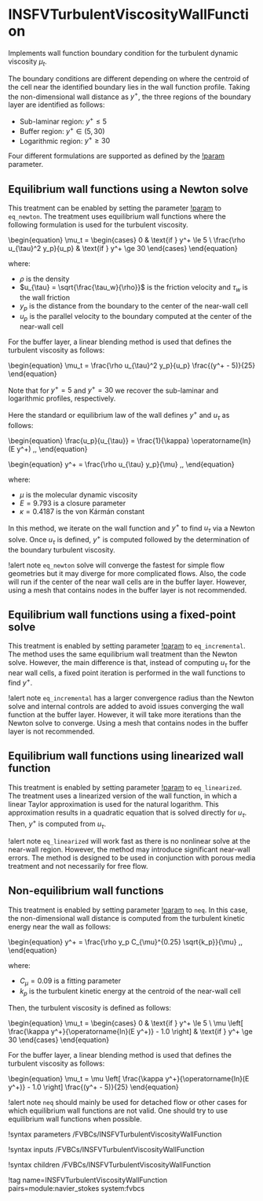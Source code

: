 # INSFVTurbulentViscosityWallFunction

Implements wall function boundary condition for the turbulent
dynamic viscosity $\mu_t$.

The boundary conditions are different depending on where the centroid
of the cell near the identified boundary lies in the wall function profile.
Taking the non-dimensional wall distance as $y^+$, the three regions of the
boundary layer are identified as follows:

- Sub-laminar region: $y^+ \le 5$
- Buffer region: $y^+ \in (5, 30)$
- Logarithmic region: $y^+ \ge 30$

Four different formulations are supported
as defined by the [!param](/FVBCs/INSFVTurbulentViscosityWallFunction/wall_treatment) parameter.

## Equilibrium wall functions using a Newton solve

This treatment can be enabled by setting the parameter
[!param](/FVBCs/INSFVTurbulentViscosityWallFunction/wall_treatment) to `eq_newton`.
The treatment uses equilibrium wall functions where the following formulation is used
for the turbulent viscosity.

\begin{equation}
    \mu_t =
    \begin{cases}
        0 & \text{if } y^+ \le 5 \\
        \frac{\rho u_{\tau}^2 y_p}{u_p} & \text{if } y^+ \ge 30
    \end{cases}
\end{equation}

where:

- $\rho$ is the density
- $u_{\tau} = \sqrt{\frac{\tau_w}{\rho}}$ is the friction velocity and $\tau_w$ is the wall friction
- $y_p$ is the distance from the boundary to the center of the near-wall cell
- $u_p$ is the parallel velocity to the boundary computed at the center of the near-wall cell

For the buffer layer, a linear blending method is used that defines the turbulent viscosity as follows:

\begin{equation}
    \mu_t = \frac{\rho u_{\tau}^2 y_p}{u_p} \frac{(y^+ - 5)}{25}
\end{equation}

Note that for $y^+ = 5$ and $y^+ = 30$ we recover the sub-laminar and logarithmic profiles, respectively.

Here the standard or equilibrium law of the wall defines $y^+$ and $u_{\tau}$ as follows:

\begin{equation}
  \frac{u_p}{u_{\tau}} = \frac{1}{\kappa} \operatorname{ln}(E y^+) \,,
\end{equation}

\begin{equation}
  y^+ = \frac{\rho u_{\tau} y_p}{\mu} \,,
\end{equation}

where:

- $\mu$ is the molecular dynamic viscosity
- $E = 9.793$ is a closure parameter
- $\kappa = 0.4187$ is the von Kármán constant

In this method, we iterate on the wall function and $y^+$ to find
$u_{\tau}$ via a Newton solve. Once $u_{\tau}$ is defined, $y^+$ is
computed followed by the determination of the boundary turbulent viscosity.

!alert note
`eq_newton` solve will converge the fastest for simple flow geometries but it
may diverge for more complicated flows. Also, the code will run if the center
of the near wall cells are in the buffer layer. However, using a mesh that
contains nodes in the buffer layer is not recommended.


## Equilibrium wall functions using a fixed-point solve

This treatment is enabled by setting parameter
[!param](/FVBCs/INSFVTurbulentViscosityWallFunction/wall_treatment) to `eq_incremental`.
The method uses the same equilibrium wall treatment than the Newton solve.
However, the main difference is that, instead of computing $u_{\tau}$ for the
near wall cells, a fixed point iteration is performed in the wall functions
to find $y^+$.

!alert note
`eq_incremental` has a larger convergence radius than the Newton solve and
internal controls are added to avoid issues converging the wall function
at the buffer layer. However, it will take more iterations than the Newton
solve to converge. Using a mesh that contains nodes in the buffer layer is
not recommended.


## Equilibrium wall functions using linearized wall function

This treatment is enabled by setting parameter
[!param](/FVBCs/INSFVTurbulentViscosityWallFunction/wall_treatment) to `eq_linearized`.
The treatment uses a linearized version of the wall function, in which
a linear Taylor approximation is used for the natural logarithm.
This approximation results in a quadratic equation that is solved directly for $u_{\tau}$.
Then, $y^+$ is computed from $u_{\tau}$.

!alert note
`eq_linearized` will work fast as there is no nonlinear solve at
the near-wall region. However, the method may introduce significant
near-wall errors. The method is designed to be used in conjunction
with porous media treatment and not necessarily for free flow.

## Non-equilibrium wall functions

This treatment is enabled by setting parameter
[!param](/FVBCs/INSFVTurbulentViscosityWallFunction/wall_treatment) to `neq`.
In this case, the non-dimensional wall distance is computed from the
turbulent kinetic energy near the wall as follows:

\begin{equation}
  y^+ = \frac{\rho y_p C_{\mu}^{0.25} \sqrt{k_p}}{\mu} \,,
\end{equation}

where:

- $C_{\mu} = 0.09$ is a fitting parameter
- $k_p$ is the turbulent kinetic energy at the centroid of the near-wall cell

Then, the turbulent viscosity is defined as follows:

\begin{equation}
    \mu_t =
    \begin{cases}
        0 & \text{if } y^+ \le 5 \\
        \mu \left[ \frac{\kappa y^+}{\operatorname{ln}(E y^+)} - 1.0 \right] & \text{if } y^+ \ge 30
    \end{cases}
\end{equation}

For the buffer layer, a linear blending method is used that defines the turbulent viscosity as follows:

\begin{equation}
    \mu_t = \mu \left[ \frac{\kappa y^+}{\operatorname{ln}(E y^+)} - 1.0 \right] \frac{(y^+ - 5)}{25}
\end{equation}

!alert note
`neq` should mainly be used for detached flow or other cases for which equilibrium wall
functions are not valid. One should try to use equilibrium wall functions when possible.

!syntax parameters /FVBCs/INSFVTurbulentViscosityWallFunction

!syntax inputs /FVBCs/INSFVTurbulentViscosityWallFunction

!syntax children /FVBCs/INSFVTurbulentViscosityWallFunction

!tag name=INSFVTurbulentViscosityWallFunction pairs=module:navier_stokes system:fvbcs
